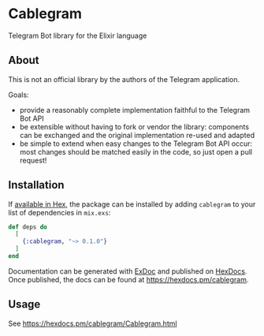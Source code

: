 # Cablegram

Telegram Bot library for the Elixir language

## About

This is not an official library by the authors of the Telegram application.

Goals:

* provide a reasonably complete implementation faithful to the Telegram Bot API
* be extensible without having to fork or vendor the library: components can be
  exchanged and the original implementation re-used and adapted
* be simple to extend when easy changes to the Telegram Bot API occur: most
  changes should be matched easily in the code, so just open a pull request!

## Installation

If [available in Hex](https://hex.pm/docs/publish), the package can be installed
by adding `cablegram` to your list of dependencies in `mix.exs`:

```elixir
def deps do
  [
    {:cablegram, "~> 0.1.0"}
  ]
end
```

Documentation can be generated with [ExDoc](https://github.com/elixir-lang/ex_doc)
and published on [HexDocs](https://hexdocs.pm). Once published, the docs can
be found at <https://hexdocs.pm/cablegram>.

## Usage

See <https://hexdocs.pm/cablegram/Cablegram.html>
